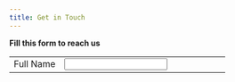 ```yaml
---
title: Get in Touch
---
```

<strong> Fill this form to reach us </strong>

<form>
<table padding="5px" cellspacing="5px" width="90%">
  <tr>
    <td>Full Name</td><td><input type="text" name="name"></td>
    <td></td><td></td>
    <td></td><td></td>
    <td></td><td></td>
</table>

</form>
